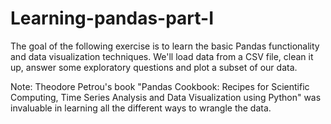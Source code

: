 # Learning-pandas-part-I
The goal of the following exercise is to learn the basic Pandas functionality and data visualization techniques. We'll load data from a CSV file, clean it up, answer some exploratory questions and plot a subset of our data.

Note: Theodore Petrou's book "Pandas Cookbook: Recipes for Scientific Computing, Time Series Analysis and Data Visualization using Python" was invaluable in learning all the different ways to wrangle the data. 
